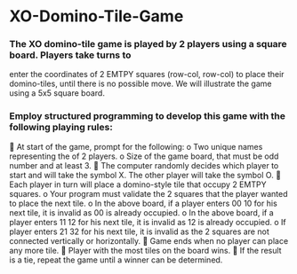 # XO-Domino-Tile-Game

### The XO domino-tile game is played by 2 players using a square board. Players take turns to
enter the coordinates of 2 EMTPY squares (row-col, row-col) to place their domino-tiles, until
there is no possible move. We will illustrate the game using a 5x5 square board.

### Employ structured programming to develop this game with the following playing rules:
 At start of the game, prompt for the following:
 o Two unique names representing the of 2 players.
 o Size of the game board, that must be odd number and at least 3.
 The computer randomly decides which player to start and will take the symbol X.
The other player will take the symbol O.
 Each player in turn will place a domino-style tile that occupy 2 EMTPY squares.
 o Your program must validate the 2 squares that the player wanted to place
   the next tile.
 o In the above board, if a player enters 00 10 for his next tile, it is invalid as
   00 is already occupied.
o In the above board, if a player enters 11 12 for his next tile, it is invalid as
  12 is already occupied.
o If player enters 21 32 for his next tile, it is invalid as the 2 squares are not
  connected vertically or horizontally.
 Game ends when no player can place any more tile.
 Player with the most tiles on the board wins.
 If the result is a tie, repeat the game until a winner can be determined.
